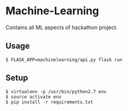# Machine-Learning
Contains all ML aspects of hackathon project.

## Usage
```
$ FLASK_APP=machinelearning/api.py flask run
```

## Setup
```
$ virtualenv -p /usr/bin/python2.7 env
$ source activate env
$ pip install -r requirements.txt
```
